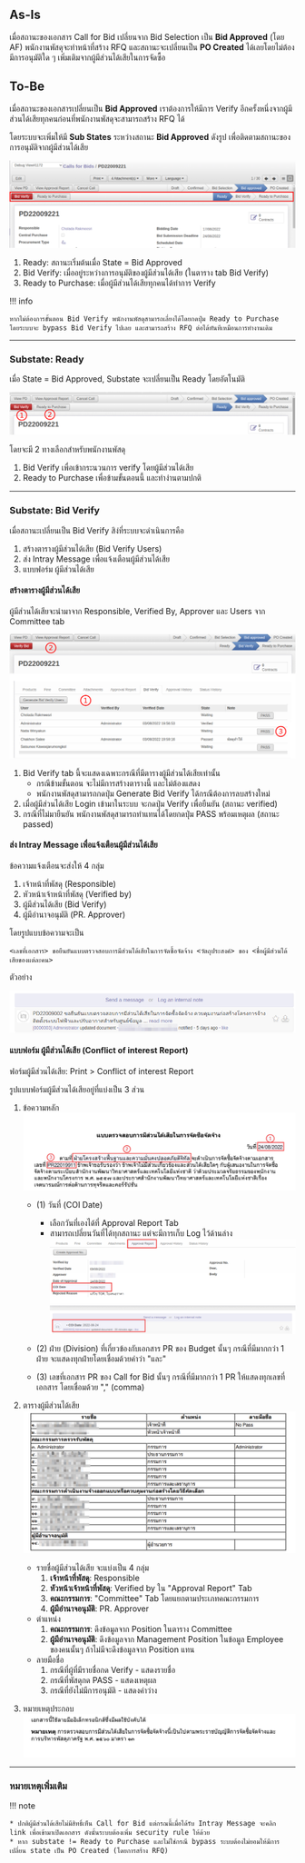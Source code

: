 ## As-Is

เมื่อสถานะของเอกสาร Call for Bid เปลี่ยนจาก Bid Selection เป็น **Bid Approved** (โดย AF)
พนักงานพัสดุจะทำหน้าที่สร้าง RFQ และสถานะจะเปลี่ยนเป็น **PO Created** ได้เลยโดยไม่ต้องมีการอนุมัติใด ๆ เพิ่มเติมจากผู้มีส่วนได้เสียในการจัดซื้อ

## To-Be

เมื่อสถานะของเอกสารเปลี่ยนเป็น **Bid Approved** เราต้องการให้มีการ Verify อีกครั้งหนึ่งจากผู้มีส่วนได้เสียทุกคนก่อนที่พนักงานพัสดุจะสามารถสร้าง RFQ ได้

โดยระบบจะเพิ่มให้มี **Sub States** ระหว่างสถานะ **Bid Approved** ดังรูป เพื่อติดตามสถานะของการอนุมัติจากผู้มีส่วนได้เสีย

![](pics/pd1.png)

1. Ready: สถานะเริ่มต้นเมื่อ State = Bid Approved
2. Bid Verify: เมื่ออยู่ระหว่างการอนุมัติของผู้มีส่วนได้เสีย (ในตาราง tab Bid Verify)
3. Ready to Purchase: เมื่อผู้มีส่วนได้เสียทุกคนได้ทำการ Verify

!!! info

    หากไม่ต้องการขั้นตอน Bid Verify พนักงานพัสดุสามารถเลี่ยงได้โดยกดปุ่ม Ready to Purchase
    โดยระบบจะ bypass Bid Verify ไปเลย และสามารถสร้าง RFQ ต่อได้ทันทีเหมือนการทำงานเดิม

---

### Substate: Ready

เมื่อ State = Bid Approved, Substate จะเปลี่ยนเป็น Ready โดยอัตโนมัติ

![](pics/pd2.png)

โดยจะมี 2 ทางเลือกสำหรับพนักงานพัสดุ

1. Bid Verify เพื่อเข้ากระนวนการ verify โดยผู้มีส่วนได้เสีย
2. Ready to Purchase เพื่อข้ามขั้นตอนนี้ และทำง่านตามปกติ

---

### Substate: Bid Verify

เมื่อสถานะเปลี่ยนเป็น Bid Verify สิง่ที่ระบบจะดำเนินการคือ

1. สร้างตารางผู้มีส่วนได้เสีย (Bid Verify Users)
2. ส่ง Intray Message เพื่อแจ้งเตือนผู้มีส่วนได้เสีย
3. แบบฟอร์ม ผู้มีส่วนได้เสีย

#### สร้างตารางผู้มีส่วนได้เสีย

ผู้มีส่วนได้เสียจะนำมาจาก Responsible, Verified By, Approver และ
Users จาก Committee tab

![](pics/pd3.png)

1. Bid Verify tab นี้จะแสดงเฉพาะกรณีที่มีตารางผู้มีส่วนได้เสียเท่านั้น
    * กรณีข้ามขั้นตอน จะไม่มีการสร้างตารางนี้ และไม่ต้องแสดง
    * พนักงานพัสดุสามารถกดปุ่ม Generate Bid Verify ได้กรณีต้องการลบสร้างใหม่
2. เมื่อผู้มีส่วนได้เสีย Login เข้ามาในระบบ จะกดปุ่ม Verify เพื่อยืนยัน (สถานะ verified)
3. กรณีที่ไม่มายืนยัน พนักงานพัสดุสามารถทำแทนได้โดยกดปุ่ม PASS พร้อมเหตุผล (สถานะ passed)

#### ส่ง Intray Message เพื่อแจ้งเตือนผู้มีส่วนได้เสีย

ข้อความแจ้งเตือนจะส่งให้ 4 กลุ่ม

1. เจ้าหน้าที่พัสดุ (Responsible)
2. หัวหน้าเจ้าหน้าที่พัสดุ (Verified by)
3. ผู้มีส่วนได้เสีย (Bid Verify)
4. ผู้มีอำนาจอนุมัติ (PR. Approver)

โดยรูปแบบข้อความจะเป็น

    <เลขที่เอกสาร> ขอยืนยันแบบตรวจสอบการมีส่วนได้เสียในการจัดซื้อจัดจ้าง <วัตถุประสงค์> ของ <ชื่อผู้มีส่วนได้เสียของแต่ละคน>

ตัวอย่าง

![](pics/pd4.png)

#### แบบฟอร์ม ผู้มีส่วนได้เสีย (Conflict of interest Report)

ฟอร์มผู้มีส่วนได้เสีย: Print > Conflict of interest Report

รูปแบบฟอร์มผู้มีส่วนได้เสียอยู่ที่แบ่งเป็น 3 ส่วน

1. ข้อความหลัก
    ![](pics/pd5.png)
    - (1) วันที่ (COI Date)

        - เลือกวันที่เองได้ที่ Approval Report Tab
        - สามารถเปลี่ยนวันที่ได้ทุกสถานะ แต่จะมีการเก็บ Log ไว้ด้านล่าง
        ![](pics/pd6.png)

    - (2) ฝ่าย (Division) ที่เกี่ยวข้องกับเอกสาร PR ของ Budget นั้นๆ กรณีที่มีมากกว่า 1 ฝ่าย จะแสดงทุกฝ่ายโดยเชื่อมด้วยคำว่า "และ"
    - (3) เลขที่เอกสาร PR ของ Call for Bid นั้นๆ กรณีที่มีมากกว่า 1 PR ให้แสดงทุกเลขที่เอกสาร โดยเชื่อมด้วย "," (comma)

2. ตารางผู้มีส่วนได้เสีย
    ![](pics/pd7.png)
    - รายชื่อผู้มีส่วนได้เสีย จะแบ่งเป็น 4 กลุ่ม
        1. **เจ้าหน้าที่พัสดุ**: Responsible
        2. **หัวหน้าเจ้าหน้าที่พัสดุ**: Verified by ใน "Approval Report" Tab
        3. **คณะกรรมการ**: "Committee" Tab โดยแยกตามประเภทคณะกรรมการ
        4. **ผู้มีอำนาจอนุมัติ**: PR. Approver
    - ตำแหน่ง
        1. **คณะกรรมการ**: ดึงข้อมูลจาก Position ในตาราง Committee
        2. **ผู้มีอำนาจอนุมัติ**: ดึงข้อมูลจาก Management Position ในข้อมูล Employee ของคนนั้นๆ ถ้าไม่มีจะดึงข้อมูลจาก Position แทน
    - ลายมือชื่อ
        1. กรณีที่ผู้ที่มีรายชื่อกด Verify - แสดงรายชื่อ
        2. กรณีที่พัสดุกด PASS - แสดงเหตุผล
        3. กรณีที่ยังไม่มีการอนุมัติ - แสดงค่าว่าง

3. หมายเหตุประกอบ
    ![](pics/pd8.png)

---

### หมายเหตุเพิ่มเติม

!!! note

    * ปกติผู้มีส่วนได้เสียไม่มีสิทธิ์เห็น Call for Bid แต่กรณนี้เมื่อได้รับ Intray Message จะคลิก link เพื่อเข้ามาเปิดเอกสาร ดังนั้นระบบต้องเพิ่ม security rule ให้ด้วย
    * หาก substate != Ready to Purchase และไม่ใช่กรณี bypass ระบบต้องไม่ยอมให้มีการเปลี่ยน state เป็น PO Created (โดยการสร้าง RFQ)
